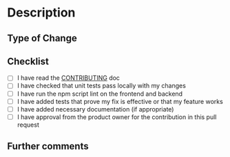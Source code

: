<!--
The above Title for the Pull Request should use the format:
    type: FORMS-ABCD your change description

For example:
    feat: FORMS-1234 add Assigned To column to submission table
-->

# Description

<!--
Describe your changes in detail.
 - Why is this change required?
 - What problem does it solve?
-->

## Type of Change

<!--
Uncomment the main reason for the change. For example: all "feat" PRs should
include documentation ("docs") and tests ("test"), but only uncomment "feat".
-->

<!-- feat (a new feature) -->
<!-- fix (a bug fix) -->

<!-- build (change in build system or dependencies) -->
<!-- ci (change in continuous integration / deployment) -->
<!-- docs (change to documentation) -->
<!-- perf (change to improve performance) -->
<!-- refactor (change to improve code quality) -->
<!-- revert (reverts changes in a previous commit) -->
<!-- style (change to code style/formatting) -->
<!-- test (add missing tests or correct existing tests) -->

<!--
This is a breaking change because ...
-->

## Checklist

<!--
Go over all the following points, and put an `x` in all the boxes that apply. If
you're unsure about any of these, don't hesitate to ask. We're here to help!
-->

- [ ] I have read the [CONTRIBUTING](/bcgov/common-hosted-form-service/blob/main/CONTRIBUTING.md) doc
- [ ] I have checked that unit tests pass locally with my changes
- [ ] I have run the npm script lint on the frontend and backend
- [ ] I have added tests that prove my fix is effective or that my feature works
- [ ] I have added necessary documentation (if appropriate)
- [ ] I have approval from the product owner for the contribution in this pull request

## Further comments

<!--
If this is a relatively large or complex change, kick off the discussion by
explaining why you chose the solution you did and what alternatives you
considered, etc...
-->
